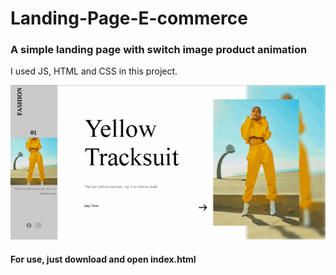 # Landing-Page-E-commerce
### A simple landing page with switch image product animation
I used JS, HTML and CSS in this project.

<img src="img/gif.gif" alt="">

#### For use, just download and open index.html
